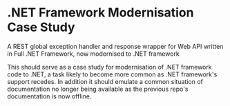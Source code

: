 # .NET Framework Modernisation Case Study
A REST global exception handler and response wrapper for Web API written in Full .NET Framework, now modernised to .NET framework

This should serve as a case study for modernisation of .NET framework code to .NET, a task likely to become more common as .NET framework's support recedes.
In addition it should emulate a common situation of documentation no longer being available as the previous repo's documentation is now offline.
